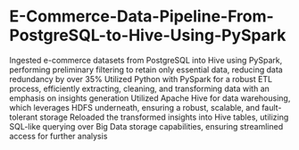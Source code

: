 # E-Commerce-Data-Pipeline-From-PostgreSQL-to-Hive-Using-PySpark

Ingested e-commerce datasets from PostgreSQL into Hive using PySpark, performing preliminary filtering to retain only essential data, reducing data redundancy by over 35%
Utilized Python with PySpark for a robust ETL process, efficiently extracting, cleaning, and transforming data with an emphasis on insights generation
Utilized Apache Hive for data warehousing, which leverages HDFS underneath, ensuring a robust, scalable, and fault-tolerant storage
Reloaded the transformed insights into Hive tables, utilizing SQL-like querying over Big Data storage capabilities, ensuring streamlined access for further analysis
